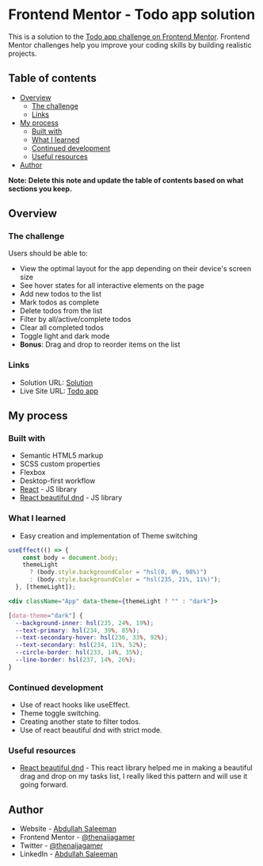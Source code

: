 # Frontend Mentor - Todo app solution

This is a solution to the [Todo app challenge on Frontend Mentor](https://www.frontendmentor.io/challenges/todo-app-Su1_KokOW). Frontend Mentor challenges help you improve your coding skills by building realistic projects.

## Table of contents

- [Overview](#overview)
  - [The challenge](#the-challenge)
  - [Links](#links)
- [My process](#my-process)
  - [Built with](#built-with)
  - [What I learned](#what-i-learned)
  - [Continued development](#continued-development)
  - [Useful resources](#useful-resources)
- [Author](#author)

**Note: Delete this note and update the table of contents based on what sections you keep.**

## Overview

### The challenge

Users should be able to:

- View the optimal layout for the app depending on their device's screen size
- See hover states for all interactive elements on the page
- Add new todos to the list
- Mark todos as complete
- Delete todos from the list
- Filter by all/active/complete todos
- Clear all completed todos
- Toggle light and dark mode
- **Bonus**: Drag and drop to reorder items on the list

### Links

- Solution URL: [Solution](https://github.com/thenaijagamer/todo-app)
- Live Site URL: [Todo app](https://thenaijagamer.github.io/todo-app/)

## My process

### Built with

- Semantic HTML5 markup
- SCSS custom properties
- Flexbox
- Desktop-first workflow
- [React](https://reactjs.org/) - JS library
- [React beautiful dnd](https://www.npmjs.com/package/react-beautiful-dnd) - JS library

### What I learned

- Easy creation and implementation of Theme switching

```jsx
useEffect(() => {
    const body = document.body;
    themeLight
      ? (body.style.backgroundColor = "hsl(0, 0%, 98%)")
      : (body.style.backgroundColor = "hsl(235, 21%, 11%)");
  }, [themeLight]);

<div className="App" data-theme={themeLight ? "" : "dark"}>
```

```css
[data-theme="dark"] {
  --background-inner: hsl(235, 24%, 19%);
  --text-primary: hsl(234, 39%, 85%);
  --text-secondary-hover: hsl(236, 33%, 92%);
  --text-secondary: hsl(234, 11%, 52%);
  --circle-border: hsl(233, 14%, 35%);
  --line-border: hsl(237, 14%, 26%);
}
```

### Continued development

- Use of react hooks like useEffect.
- Theme toggle switching.
- Creating another state to filter todos.
- Use of react beautiful dnd with strict mode.

### Useful resources

- [React beautiful dnd](https://www.npmjs.com/package/react-beautiful-dnd) - This react library helped me in making a beautiful drag and drop on my tasks list, I really liked this pattern and will use it going forward.

## Author

- Website - [Abdullah Saleeman](https://www.remoteok.com/@abdullah_saleeman)
- Frontend Mentor - [@thenaijagamer](https://www.frontendmentor.io/profile/thenaijagamer)
- Twitter - [@thenaijagamer](https://www.twitter.com/thenaijagamer_)
- LinkedIn - [Abdullah Saleeman](https://www.linkedin.com/in/abdullah-saleeman-360170243)
